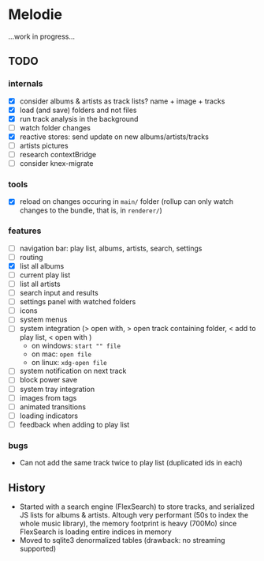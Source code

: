 # Melodie

...work in progress...

## TODO

### internals

- [x] consider albums & artists as track lists? name + image + tracks
- [x] load (and save) folders and not files
- [x] run track analysis in the background
- [ ] watch folder changes
- [x] reactive stores: send update on new albums/artists/tracks
- [ ] artists pictures
- [ ] research contextBridge
- [ ] consider knex-migrate

### tools

- [x] reload on changes occuring in `main/` folder (rollup can only watch changes to the bundle, that is, in `renderer/`)

### features

- [ ] navigation bar: play list, albums, artists, search, settings
- [ ] routing
- [x] list all albums
- [ ] current play list
- [ ] list all artists
- [ ] search input and results
- [ ] settings panel with watched folders
- [ ] icons
- [ ] system menus
- [ ] system integration (> open with, > open track containing folder, < add to play list, < open with )
  - on windows: `start "" file`
  - on mac: `open file`
  - on linux: `xdg-open file`
- [ ] system notification on next track
- [ ] block power save
- [ ] system tray integration
- [ ] images from tags
- [ ] animated transitions
- [ ] loading indicators
- [ ] feedback when adding to play list

### bugs

- Can not add the same track twice to play list (duplicated ids in each)

## History

- Started with a search engine (FlexSearch) to store tracks, and serialized JS lists for albums & artists.
  Altough very performant (50s to index the whole music library), the memory footprint is heavy (700Mo) since
  FlexSearch is loading entire indices in memory
- Moved to sqlite3 denormalized tables (drawback: no streaming supported)
